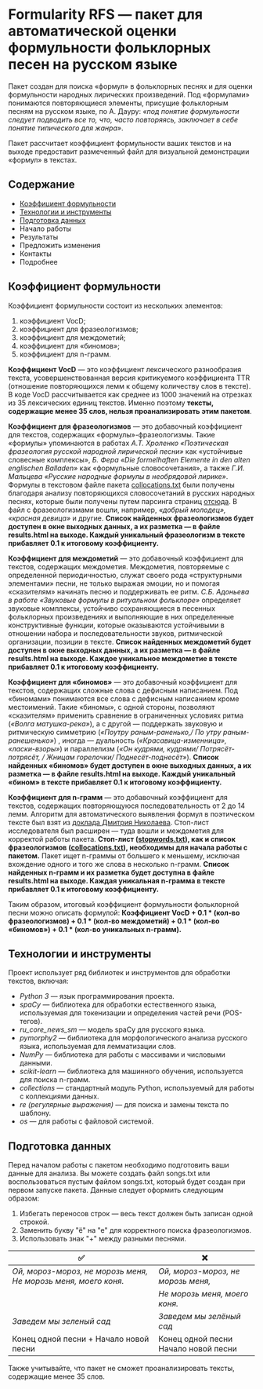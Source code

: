 
# Formularity RFS — пакет для автоматической оценки формульности фольклорных песен на русском языке

Пакет создан для поиска «формул» в фольклорных песнях и для оценки формульности народных лирических произведений. Под «формулами» понимаются повторяющиеся элементы, присущие фольклорным песням на русском языке, по А. Дауру: *«под понятие формульности следует подводить все то, что, часто повторяясь, заключает в себе понятие типического для жанра»*. 

Пакет рассчитает коэффициент формульности ваших текстов и на выходе предоставит размеченный файл для визуальной демонстрации «формул» в текстах.

## Содержание
- [Коэффициент формульности](#коэффициент-формульности)
- [Технологии и инструменты](#технологии-и-инструменты)
- [Подготовка данных](#подготовка-данных)
- Начало работы
- Результаты
- Предложить изменения
- Контакты
- Подробнее

## Коэффициент формульности

Коэффициент формульности состоит из нескольких элементов: 
1) коэффициент VocD; 
2) коэффициент для фразеологизмов;
3) коэффициент для междометий;
4) коэффициент для «биномов»;
5) коэффициент для n-грамм.

**Коэффициент VocD** — это коэффициент лексического разнообразия текста, усовершенствованная версия критикуемого коэффициента TTR (отношение повторяющихся лемм к общему количеству слов в тексте). В коде VocD рассчитывается как среднее из 1000 значений на отрезках из 35 лексических единиц текстов. Именно поэтому **тексты, содержащие менее 35 слов, нельзя проанализировать этим пакетом**.

**Коэффициент для фразеологизмов** — это добавочный коэффициент для текстов, содержащих «формулы»-фразеологизмы. Такие «формулы» упоминаются в работах *А.Т. Хроленко «Поэтическая фразеология русской народ­ной лирической песни»* как «устойчивые словесные комплексы», *Б. Фера «Die formelhaften Elemente in den alten englischen Balladen»* как «формульные словосочетания», а также *Г.И. Мальцева «Русские народные формулы в необрядовой лирике»*. Формулы в текстовом файле пакета [collocations.txt](https://github.com/valsidnenko/formularity_rfs/blob/main/collocations.txt) были получены благодаря анализу повторяющихся словосочетаний в русских народных песнях, которые были получены путем парсинга страниц [отсюда](https://ru.wikisource.org/wiki/Русские_народные_песни). В файл с фразеологизмами вошли, например, *«добрый молодец», «красная девица»* и другие. **Список найденных фразеологизмов будет доступен в окне выходных данных, а их разметка — в файле results.html на выходе. Каждый уникальный фразеологизм в тексте прибавляет 0.1 к итоговому коэффициенту.**

**Коэффициент для междометий** — это добавочный коэффициент для текстов, содержащих междометия. Междометия, повторяемые с определенной периодичностью, служат своего рода «структурными элементами» песни, не только выражая эмоции, но и помогая «сказителям» начинать песню и поддерживать ее ритм. *С.Б. Адоньева в работе «Звуковые формулы в ритуальном фольклоре»* определяет звуковые комплексы, устойчиво сохраняющиеся в песенных фольклорных произведениях и выполняющие в них определенные конструктивные функции, которые оказываются устойчивыми в отношении набора и последовательности звуков, ритмической организации, позиции в тексте. **Список найденных междометий будет доступен в окне выходных данных, а их разметка — в файле results.html на выходе. Каждое уникальное междометие в тексте прибавляет 0.1 к итоговому коэффициенту.**

**Коэффициент для «биномов»** — это добавочный коэффициент для текстов, содержащих сложные слова с дефисным написанием. Под «биномами» понимаются все слова с дефисным написанием кроме местоимений. Такие «биномы», с одной стороны, позволяют «сказителям» применить сравнение в ограниченных условиях ритма (*«Волга матушка-река»*), а с другой — поддержать звуковую и ритмическую симметрию (*«Поутру раным-раненько,/ По утру раным-ранешенько»*) , иногда — дуальность (*«Красавица-изменница», «ласки-взоры»*) и параллелизм (*«Он кудрями, кудрями/ Потрясёт-потрясёт, / Жницам горелочки/ Поднесёт-поднесёт»*). **Список найденных «биномов» будет доступен в окне выходных данных, а их разметка — в файле results.html на выходе. Каждый уникальный «бином» в тексте прибавляет 0.1 к итоговому коэффициенту.**

**Коэффициент для n-грамм** — это добавочный коэффициент для текстов, содержащих повторяющуюся последовательность от 2 до 14 лемм. Алгоритм для автоматического выявления формул в поэтическом тексте был взят из [доклада Дмитрия Николаева](https://www.academia.edu/6304149/). Стоп-лист исследователя был расширен — туда вошли и междометия для корректой работы пакета. **Стоп-лист ([stopwords.txt](https://github.com/valsidnenko/formularity_rfs/blob/main/stopwords.txt)), как и список фразеологизмов ([collocations.txt](https://github.com/valsidnenko/formularity_rfs/blob/main/collocations.txt)), необходимы для начала работы с пакетом.** Пакет ищет n-граммы от большего к меньшему, исключая вхождение одного и того же слова в несколько n-грамм. **Список найденных n-грамм и их разметка будет доступна в файле results.html на выходе. Каждая уникальная n-грамма в тексте прибавляет 0.1 к итоговому коэффициенту.**

Таким образом, итоговый коэффициент формульности фольклорной песни можно описать формулой: **Коэффициент VocD + 0.1 * (кол-во фразеологизмов) + 0.1 * (кол-во междометий) + 0.1 * (кол-во «биномов») + 0.1 * (кол-во уникальных n-грамм).**

## Технологии и инструменты

Проект использует ряд библиотек и инструментов для обработки текстов, включая:

- *Python 3* — язык программирования проекта.
- *spaCy* — библиотека для обработки естественного языка, используемая для токенизации и определения частей речи (POS-тегов).
- *ru_core_news_sm* — модель spaCy для русского языка.
- *pymorphy2* — библиотека для морфологического анализа русского языка, используемая для лемматизации слов.
- *NumPy* — библиотека для работы с массивами и числовыми данными.
- *scikit-learn* — библиотека для машинного обучения, используется для поиска n-грамм.
- *collections* — стандартный модуль Python, используемый для работы с коллекциями данных.
- *re (регулярные выражения)* — для поиска и замены текста по шаблону.
- *os* — для работы с файловой системой.

## Подготовка данных

Перед началом работы с пакетом необходимо подготовить ваши данные для анализа. Вы можете создать файл songs.txt или воспользоваться пустым файлом songs.txt, который будет создан при первом запуске пакета. Данные следует оформить следующим образом:

1) Избегать переносов строк — весь текст должен быть записан одной строкой.
2) Заменить букву "ё" на "е" для корректного поиска фразеологизмов.
3) Использовать знак "+" между разными песнями.

| ✅                                                             | ❌                                                              |
|---------------------------------------------------------------|----------------------------------------------------------------|
| *Ой, мороз-мороз, не морозь меня, Не морозь меня, моего коня.*  | *Ой, мороз-мороз, не морозь меня,*                               |
|                                                               | *Не морозь меня, моего коня.*                                    |
| *Заведем мы зеленый сад*                                        | *Заведем мы зелёный сад*                                        |
| Конец одной песни + Начало новой песни                        | Конец одной песни Начало новой песни                              |

Также учитывайте, что пакет не сможет проанализировать тексты, содержащие менее 35 слов.
